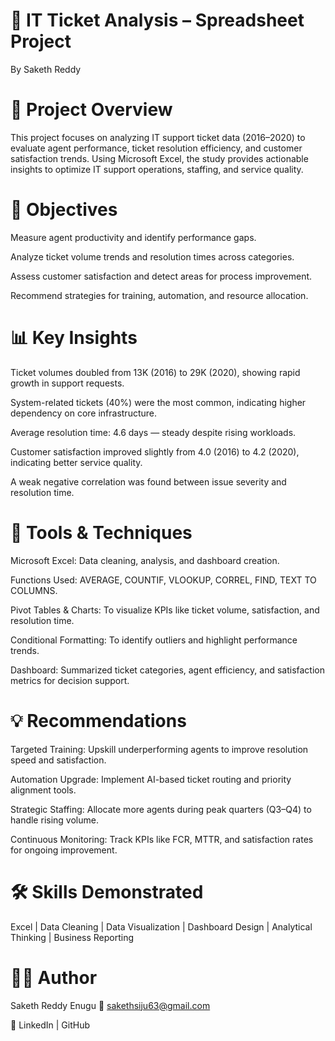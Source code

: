 
# 🧾 IT Ticket Analysis – Spreadsheet Project
By Saketh Reddy
# 📘 Project Overview

This project focuses on analyzing IT support ticket data (2016–2020) to evaluate agent performance, ticket resolution efficiency, and customer satisfaction trends. Using Microsoft Excel, the study provides actionable insights to optimize IT support operations, staffing, and service quality.

# 🎯 Objectives

Measure agent productivity and identify performance gaps.

Analyze ticket volume trends and resolution times across categories.

Assess customer satisfaction and detect areas for process improvement.

Recommend strategies for training, automation, and resource allocation.

# 📊 Key Insights

Ticket volumes doubled from 13K (2016) to 29K (2020), showing rapid growth in support requests.

System-related tickets (40%) were the most common, indicating higher dependency on core infrastructure.

Average resolution time: 4.6 days — steady despite rising workloads.

Customer satisfaction improved slightly from 4.0 (2016) to 4.2 (2020), indicating better service quality.

A weak negative correlation was found between issue severity and resolution time.

# 🧩 Tools & Techniques

Microsoft Excel: Data cleaning, analysis, and dashboard creation.

Functions Used: AVERAGE, COUNTIF, VLOOKUP, CORREL, FIND, TEXT TO COLUMNS.

Pivot Tables & Charts: To visualize KPIs like ticket volume, satisfaction, and resolution time.

Conditional Formatting: To identify outliers and highlight performance trends.

Dashboard: Summarized ticket categories, agent efficiency, and satisfaction metrics for decision support.

# 💡 Recommendations

Targeted Training: Upskill underperforming agents to improve resolution speed and satisfaction.

Automation Upgrade: Implement AI-based ticket routing and priority alignment tools.

Strategic Staffing: Allocate more agents during peak quarters (Q3–Q4) to handle rising volume.

Continuous Monitoring: Track KPIs like FCR, MTTR, and satisfaction rates for ongoing improvement.

# 🛠️ Skills Demonstrated

Excel | Data Cleaning | Data Visualization | Dashboard Design | Analytical Thinking | Business Reporting

# 👨‍💻 Author

Saketh Reddy Enugu
📧 sakethsiju63@gmail.com

🔗 LinkedIn
 | GitHub
